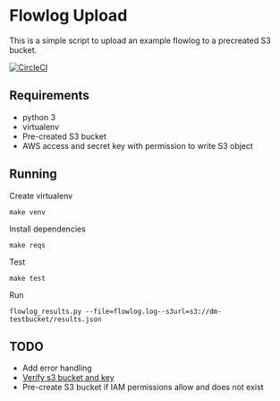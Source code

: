 Flowlog Upload
==============

This is a simple script to upload an example flowlog to a precreated S3 bucket.

[![CircleCI](https://circleci.com/gh/1davidmichael/flowlog_upload/tree/master.svg?style=svg)](https://circleci.com/gh/1davidmichael/flowlog_upload/tree/master)

Requirements
------------

* python 3
* virtualenv
* Pre-created S3 bucket
* AWS access and secret key with permission to write S3 object

Running
-------

Create virtualenv
```
make venv
```

Install dependencies
```
make reqs
```

Test
```
make test
```

Run
```
flowlog_results.py --file=flowlog.log--s3url=s3://dm-testbucket/results.json
```

TODO
----

* Add error handling
* [Verify s3 bucket and key](http://docs.aws.amazon.com/AmazonS3/latest/dev/BucketRestrictions.html)
* Pre-create S3 bucket if IAM permissions allow and does not exist
